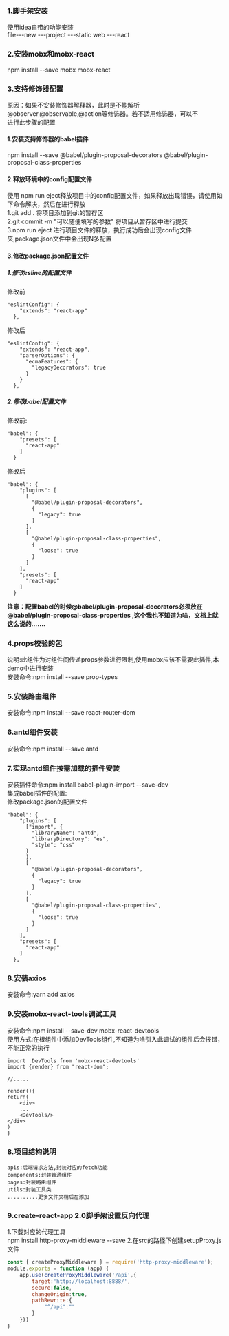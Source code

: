 ### 1.脚手架安装
使用idea自带的功能安装   
file---new ---project ---static web ---react   
### 2.安装mobx和mobx-react
npm install --save mobx mobx-react   
### 3.支持修饰器配置
原因：如果不安装修饰器解释器，此时是不能解析@observer,@observable,@action等修饰器。若不适用修饰器，可以不   
进行此步骤的配置
#### 1.安装支持修饰器的babel插件
npm install --save @babel/plugin-proposal-decorators @babel/plugin-proposal-class-properties
#### 2.释放环境中的config配置文件
使用 npm run eject释放项目中的config配置文件，如果释放出现错误，请使用如下命令解决，然后在进行释放   
1.git add . 将项目添加到git的暂存区   
2.git commit -m "可以随便填写的参数" 将项目从暂存区中进行提交   
3.npm run eject  进行项目文件的释放，执行成功后会出现config文件夹,package.json文件中会出现N多配置   
#### 3.修改package.json配置文件
##### 1.修改esline的配置文件   
修改前   
```
"eslintConfig": {
    "extends": "react-app"
  },
```
修改后
```
"eslintConfig": {
    "extends": "react-app",
    "parserOptions": {
      "ecmaFeatures": {
        "legacyDecorators": true
      }
    }
  },
```
##### 2.修改babel配置文件
修改前:   
```
"babel": {
    "presets": [
      "react-app"
    ]
  }
```
修改后
```
"babel": {
    "plugins": [
      [
        "@babel/plugin-proposal-decorators",
        {
          "legacy": true
        }
      ],
      [
        "@babel/plugin-proposal-class-properties",
        {
          "loose": true
        }
      ]
    ],
    "presets": [
      "react-app"
    ]
  }
```
**注意：配置babel的时候@babel/plugin-proposal-decorators必须放在@babel/plugin-proposal-class-properties
,这个我也不知道为啥，文档上就这么说的.......**   
### 4.props校验的包
说明:此组件为对组件间传递props参数进行限制,使用mobx应该不需要此插件,本demo中进行安装   
安装命令:npm install --save prop-types
### 5.安装路由组件
安装命令:npm install --save react-router-dom
### 6.antd组件安装
安装命令:npm install --save antd
### 7.实现antd组件按需加载的插件安装
安装插件命令:npm install babel-plugin-import --save-dev  
集成babel插件的配置:    
修改package.json的配置文件
```
"babel": {
    "plugins": [
      ["import", {
        "libraryName": "antd",
        "libraryDirectory": "es",
        "style": "css"
      }
      ],
      [
        "@babel/plugin-proposal-decorators",
        {
          "legacy": true
        }
      ],
      [
        "@babel/plugin-proposal-class-properties",
        {
          "loose": true
        }
      ]
    ],
    "presets": [
      "react-app"
    ]
  },
```
### 8.安装axios
安装命令:yarn add axios
### 9.安装mobx-react-tools调试工具
安装命令:npm install --save-dev mobx-react-devtools   
使用方式:在根组件中添加DevTools组件,不知道为啥引入此调试的组件后会报错，不能正常的执行   
```
import  DevTools from 'mobx-react-devtools' 
import {render} from "react-dom";

//.....

render(){
return(
    <div>
    ...
    <DevTools/>
</div>
)
}
```
### 8.项目结构说明
```
apis:后端请求方法,封装对应的fetch功能
components:封装普通组件
pages:封装路由组件
utils:封装工具类
..........更多文件夹稍后在添加
```
### 9.create-react-app 2.0脚手架设置反向代理
1.下载对应的代理工具   
  npm install http-proxy-middleware --save
2.在src的路径下创建setupProxy.js文件
```js
const { createProxyMiddleware } = require('http-proxy-middleware');
module.exports = function (app) {
    app.use(createProxyMiddleware('/api',{
        target:'http://localhost:8888/',
        secure:false,
        changeOrigin:true,
        pathRewrite:{
            "^/api":""
        }
    }))
}
```